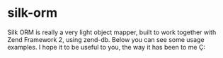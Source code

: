 # silk-orm

Silk ORM is really a very light object mapper, built to work together with Zend Framework 2, using zend-db.
Below you can see some usage examples. I hope it to be useful to you, the way it has been to me Ç: